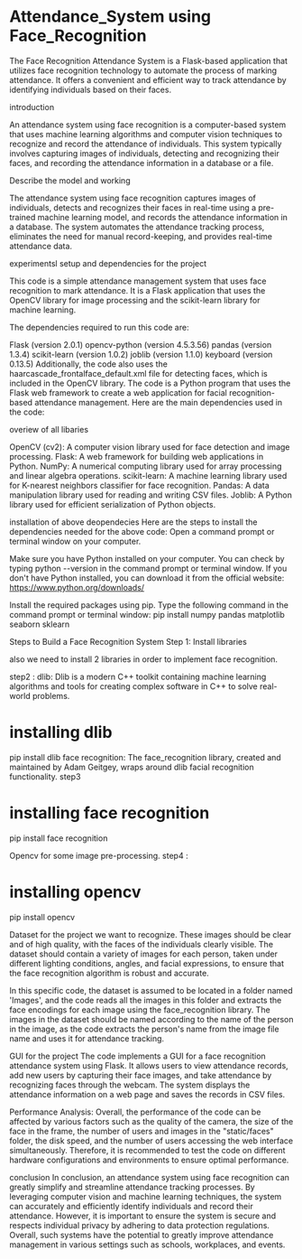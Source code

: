 # Attendance_System using Face_Recognition
 The Face Recognition Attendance System is a Flask-based application that utilizes face recognition technology to automate the process of   marking attendance. It offers a convenient and efficient way to track attendance by identifying individuals based on their faces.
 
 introduction
 
 An attendance system using face recognition is a computer-based system that uses machine learning algorithms and computer vision techniques to recognize and record the attendance of individuals. This system typically involves capturing images of individuals, detecting and recognizing their faces, and recording the attendance information in a database or a file.
 
 Describe the model and working
 
 The attendance system using face recognition captures images of individuals, detects and recognizes their faces in real-time using a pre-trained machine learning model, and records the attendance information in a database. The system automates the attendance tracking process, eliminates the need for manual record-keeping, and provides real-time attendance data.

experimentsl setup and dependencies for the project

This code is a simple attendance management system that uses face recognition to mark attendance. It is a Flask application that uses the OpenCV library for image processing and the scikit-learn library for machine learning.

The dependencies required to run this code are:

Flask (version 2.0.1)
opencv-python (version 4.5.3.56)
pandas (version 1.3.4)
scikit-learn (version 1.0.2)
joblib (version 1.1.0)
keyboard (version 0.13.5)
Additionally, the code also uses the haarcascade_frontalface_default.xml file for detecting faces, which is included in the OpenCV library.
The code is a Python program that uses the Flask web framework to create a web application for facial recognition-based attendance management. Here are the main dependencies used in the code:

overiew of all libaries

OpenCV (cv2): A computer vision library used for face detection and image processing.
Flask: A web framework for building web applications in Python.
NumPy: A numerical computing library used for array processing and linear algebra operations.
scikit-learn: A machine learning library used for K-nearest neighbors classifier for face recognition.
Pandas: A data manipulation library used for reading and writing CSV files.
Joblib: A Python library used for efficient serialization of Python objects.

installation of above deopendecies 
Here are the steps to install the dependencies needed for the above code:
Open a command prompt or terminal window on your computer.

Make sure you have Python installed on your computer. You can check by typing python --version in the command prompt or terminal window. If you don't have Python installed, you can download it from the official website: https://www.python.org/downloads/

Install the required packages using pip. Type the following command in the command prompt or terminal window:
pip install numpy pandas matplotlib seaborn sklearn

Steps to Build a Face Recognition System
Step 1: Install libraries

also we need to install 2 libraries in order to implement face recognition.

step2 : dlib: Dlib is a modern C++ toolkit containing machine learning algorithms and tools for creating complex software in C++ to solve real-world problems.

# installing dlib 
pip install dlib
face recognition: The face_recognition library, created and maintained by Adam Geitgey, wraps around dlib facial recognition functionality.
step3 
# installing face recognition
pip install face recognition

Opencv for some image pre-processing.
step4 : 
# installing opencv 
pip install opencv

Dataset for the project
we want to recognize. These images should be clear and of high quality, with the faces of the individuals clearly visible. The dataset should contain a variety of images for each person, taken under different lighting conditions, angles, and facial expressions, to ensure that the face recognition algorithm is robust and accurate.

In this specific code, the dataset is assumed to be located in a folder named 'Images', and the code reads all the images in this folder and extracts the face encodings for each image using the face_recognition library. The images in the dataset should be named according to the name of the person in the image, as the code extracts the person's name from the image file name and uses it for attendance tracking.

GUI for the project 
The code implements a GUI for a face recognition attendance system using Flask. It allows users to view attendance records, add new users by capturing their face images, and take attendance by recognizing faces through the webcam. The system displays the attendance information on a web page and saves the records in CSV files.

Performance Analysis:
Overall, the performance of the code can be affected by various factors such as the quality of the camera, the size of the face in the frame, the number of users and images in the "static/faces" folder, the disk speed, and the number of users accessing the web interface simultaneously. Therefore, it is recommended to test the code on different hardware configurations and environments to ensure optimal performance.

conclusion 
In conclusion, an attendance system using face recognition can greatly simplify and streamline attendance tracking processes. By leveraging computer vision and machine learning techniques, the system can accurately and efficiently identify individuals and record their attendance. However, it is important to ensure the system is secure and respects individual privacy by adhering to data protection regulations. Overall, such systems have the potential to greatly improve attendance management in various settings such as schools, workplaces, and events.















 
